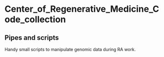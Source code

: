 # Center_of_Regenerative_Medicine_Code_collection
## Pipes and scripts  
Handy small scripts to manipulate genomic data during RA work.
